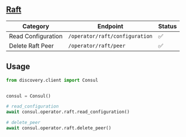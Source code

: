 ## [Raft](https://developer.hashicorp.com/consul/api-docs/operator/raft)

| Category           | Endpoint                       | Status 
| ------------------ | ------------------------------ | ------ 
| Read Configuration | `/operator/raft/configuration` | ✅ 
| Delete Raft Peer   | `/operator/raft/peer`          | ✅ 

## Usage

```python
from discovery.client import Consul


consul = Consul()

# read_configuration
await consul.operator.raft.read_configuration()

# delete_peer
await consul.operator.raft.delete_peer()
```
